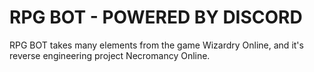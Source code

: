 # RPG BOT - POWERED BY DISCORD

RPG BOT takes many elements from the game Wizardry Online, and it's reverse engineering project Necromancy Online.
